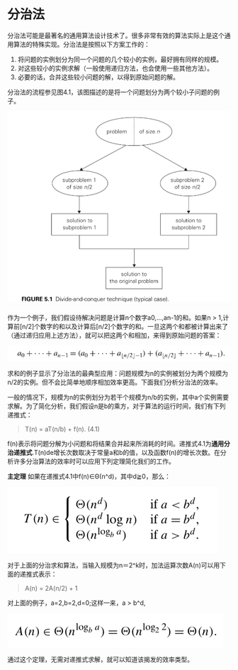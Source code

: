 分治法
=====

分治法可能是最著名的通用算法设计技术了。很多非常有效的算法实际上是这个通用算法的特殊实现。分治法是按照以下方案工作的：

1. 将问题的实例划分为同一个问题的几个较小的实例，最好拥有同样的规模。
2. 对这些较小的实例求解（一般使用递归方法，也会使用一些其他方法）。
3. 必要的话，合并这些较小问题的解，以得到原始问题的解。

分治法的流程参见图4.1，该图描述的是将一个问题划分为两个较小子问题的例子。

![](https://github.com/arcticlion/reading-lists/blob/master/Introduction%20to%20the%20Design%20and%20Analysis%20of%20Algorithms/04%20Divide-and-Conquer/屏幕截图%202014-12-02%2019.38.14.png)

作为一个例子，我们假设待解决问题是计算n个数字a0,...,an-1的和。如果n > 1,计算前[n/2]个数字的和以及计算后[n/2]个数字的和。一旦这两个和都被计算出来了（通过递归应用上述方法），就可以把这两个和相加，来得到原始问题的答案：

![](https://github.com/arcticlion/reading-lists/blob/master/Introduction%20to%20the%20Design%20and%20Analysis%20of%20Algorithms/04%20Divide-and-Conquer/屏幕截图%202014-12-02%2019.38.33.png)

求和的例子显示了分治法的最典型应用：问题规模为n的实例被划分为两个规模为n/2的实例。但不会比简单地顺序相加效率更高。下面我们分析分治法的效率。

一般的情况下，规模为n的实例划分为若干个规模为n/b的实例，其中a个实例需要求解。为了简化分析，我们假设n是b的乘方，对于算法的运行时间，我们有下列递推式：

> T(n) = aT(n/b) + f(n).                                      (4.1)

f(n)表示将问题分解为小问题和将结果合并起来所消耗的时间。递推式4.1为**通用分治递推式**.T(n)de增长次数取决于常量a和b的值，以及函数f(n)的增长次数。在分析许多分治算法的效率时可以应用下列定理简化我们的工作。

**主定理** 如果在递推式4.1中f(n)∈Θ(n^d)，其中d≧0，那么：

![](https://github.com/arcticlion/reading-lists/blob/master/Introduction%20to%20the%20Design%20and%20Analysis%20of%20Algorithms/04%20Divide-and-Conquer/屏幕截图%202014-12-02%2020.00.20.png)

对于上面的分治求和算法，当输入规模为n＝2^k时，加法运算次数A(n)可以用下面的递推式表示：

> A(n) = 2A(n/2) + 1

对上面的例子，a=2,b=2,d=0;这样一来，a > b^d,

![](https://github.com/arcticlion/reading-lists/blob/master/Introduction%20to%20the%20Design%20and%20Analysis%20of%20Algorithms/04%20Divide-and-Conquer/屏幕截图%202014-12-02%2020.03.08.png)

通过这个定理，无需对递推式求解，就可以知道该揭发的效率类型。

